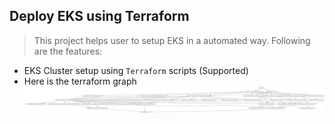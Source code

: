 ## Deploy EKS using Terraform

> This project helps user to setup EKS in a automated way. Following are the features:

 - EKS Cluster setup using `Terraform` scripts (Supported)
 - Here is the terraform graph
   ![eks-graph](graph.png)